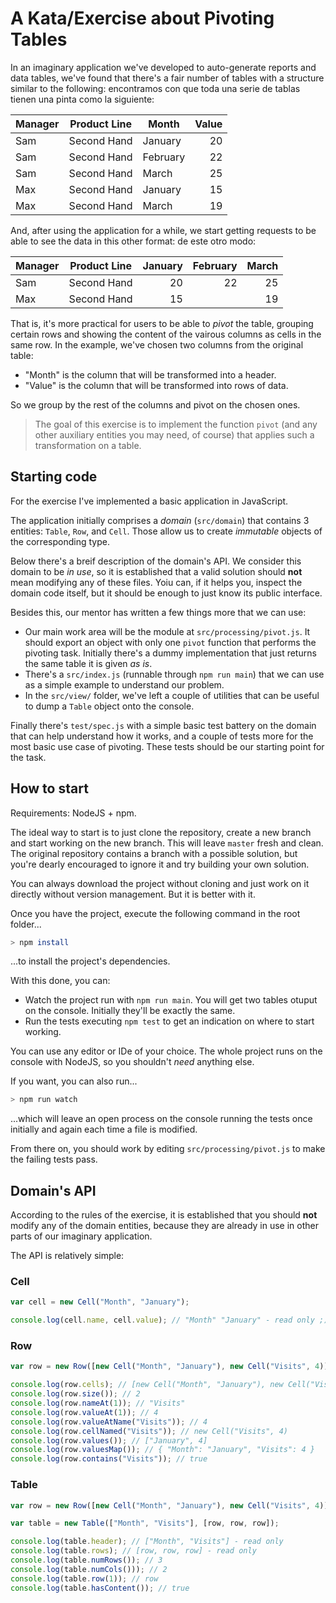 # A Kata/Exercise about Pivoting Tables

In an imaginary application we've developed to auto-generate reports and data tables, we've found that there's a fair number of tables with a structure similar to the following:
encontramos con que toda una serie de tablas tienen una pinta como la siguiente:

| Manager | Product Line | Month    | Value |
|---------|:------------:|----------|------:|
| Sam     | Second Hand  | January  | 20    |
| Sam     | Second Hand  | February | 22    |
| Sam     | Second Hand  | March    | 25    |
| Max     | Second Hand  | January  | 15    |
| Max     | Second Hand  | March    | 19    |

And, after using the application for a while, we start getting requests to be able to see the data in this other format:
de este otro modo:

| Manager | Product Line | January | February | March |
|---------|:------------:|--------:|---------:|------:|
| Sam     | Second Hand  | 20      | 22       | 25    |
| Max     | Second Hand  | 15      |          | 19    |

That is, it's more practical for users to be able to _pivot_ the table, grouping certain rows and showing the content of the vairous columns as cells in the same row. In the example, we've chosen two columns from the original table:

 - "Month" is the column that will be transformed into a header.
 - "Value" is the column that will be transformed into rows of data.

So we group by the rest of the columns and pivot on the chosen ones.


> The goal of this exercise is to implement the function `pivot` (and any other auxiliary entities you may need, of course) that applies such a transformation on a table.


## Starting code

For the exercise I've implemented a basic application in JavaScript.

The application initially comprises a _domain_ (`src/domain`) that contains 3 entities: `Table`,
`Row`, and `Cell`. Those allow us to create _immutable_ objects of the corresponding type.

Below there's a breif description of the domain's API. We consider this domain to be _in use_, so it is established that a valid solution should **not** mean modifying any of these files. Yoiu can, if it helps you, inspect the domain code itself, but it should be enough to just know its public interface.

Besides this, our mentor has written a few things more that we can use:

 - Our main work area will be the module at `src/processing/pivot.js`. It should export an object with only one `pivot` function that performs the pivoting task. Initially there's a dummy implementation that just returns the same table it is given _as is_.
 - There's a `src/index.js` (runnable through `npm run main`) that we can use as a simple example to understand our problem.
 - In the `src/view/` folder, we've left a couple of utilities that can be useful to dump a `Table` object onto the console.

Finally there's `test/spec.js` with a simple basic test battery on the domain that can help understand how it works, and a couple of tests more for the most basic use case of pivoting. These tests should be our starting point for the task.

## How to start

Requirements: NodeJS + npm.

The ideal way to start is to just clone the repository, create a new branch and start working on the new branch. This will leave `master` fresh and clean. The original repository contains a branch with a possible solution, but you're dearly encouraged to ignore it and try building your own solution.

You can always download the project without cloning and just work on it directly without version management. But it is better with it.

Once you have the project, execute the following command in the root folder...

```bash
> npm install
```

...to install the project's dependencies.

With this done, you can:

 - Watch the project run with `npm run main`. You will get two tables otuput on the console. Initially they'll be exactly the same.
 - Run the tests executing `npm test` to get an indication on where to start working.

You can use any editor or IDe of your choice. The whole project runs on the console with NodeJS, so you shouldn't _need_ anything else.

If you want, you can also run...

```bash
> npm run watch
```

...which will leave an open process on the console running the tests once initially and again each time a file is modified.

From there on, you should work by editing `src/processing/pivot.js` to make the failing tests pass.

## Domain's API

According to the rules of the exercise, it is established that you should **not** modify any of the domain entities, because they are already in use in other parts of our imaginary application.

The API is relatively simple:

### Cell

```javascript
var cell = new Cell("Month", "January");

console.log(cell.name, cell.value); // "Month" "January" - read only ;)
```

### Row

```javascript
var row = new Row([new Cell("Month", "January"), new Cell("Visits", 4)]);

console.log(row.cells); // [new Cell("Month", "January"), new Cell("Visits", 4)] - read only
console.log(row.size()); // 2
console.log(row.nameAt(1)); // "Visits"
console.log(row.valueAt(1)); // 4
console.log(row.valueAtName("Visits")); // 4
console.log(row.cellNamed("Visits")); // new Cell("Visits", 4)
console.log(row.values()); // ["January", 4]
console.log(row.valuesMap()); // { "Month": "January", "Visits": 4 }
console.log(row.contains("Visits")); // true
```

### Table

```javascript
var row = new Row([new Cell("Month", "January"), new Cell("Visits", 4)]);

var table = new Table(["Month", "Visits"], [row, row, row]);

console.log(table.header); // ["Month", "Visits"] - read only
console.log(table.rows); // [row, row, row] - read only
console.log(table.numRows()); // 3
console.log(table.numCols())); // 2
console.log(table.row(1)); // row
console.log(table.hasContent()); // true
```
